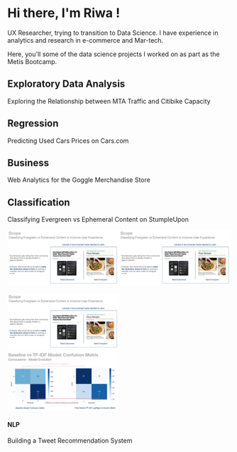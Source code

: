 # Hi there, I'm Riwa ! 

UX Researcher, trying to transition to Data Science. I have experience in analytics and research in e-commerce and Mar-tech. 

Here, you'll some of the data science projects I worked on as part as the Metis Bootcamp. 

## Exploratory Data Analysis
Exploring the Relationship between MTA Traffic and Citibike Capacity 




## Regression
Predicting Used Cars Prices on Cars.com 

## Business
Web Analytics for the Goggle Merchandise Store

## Classification
Classifying Evergreen vs Ephemeral Content on StumpleUpon 

<img class="image-align-left" src="Classification%20Image%201.png" style="width:50%"/><img class="image-align-left" src="Classification%20Image%201.png" style="width:50%"/>
<div class="row">
  <div class="column">
    <img src="Classification%20Image%201.png" style="width:50%">
  </div>
  <div class="column">
    <img src="Classification%20Image%202.png" style="width:50%">
  </div>
</div>



#### NLP
Building a Tweet Recommendation System 

<!--
**RiwaSabri/RiwaSabri** is a ✨ _special_ ✨ repository because its `README.md` (this file) appears on your GitHub profile.

Here are some ideas to get you started:

- 🔭 I’m currently working on ...
- 🌱 I’m currently learning ...
- 👯 I’m looking to collaborate on ...
- 🤔 I’m looking for help with ...
- 💬 Ask me about ...
- 📫 How to reach me: ...
- 😄 Pronouns: ...
- ⚡ Fun fact: ...
-->

